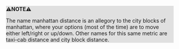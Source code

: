 <div style="margin:2em; background-color: #e0e0e0;">

<strong>⚠️NOTE️️️⚠️</strong>

The name manhattan distance is an allegory to the city blocks of manhattan, where your options (most of the time) are to move either left/right or up/down. Other names for this same metric are taxi-cab distance and city block distance.
</div>

